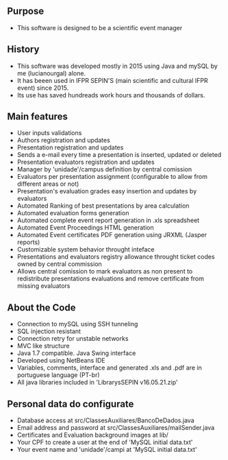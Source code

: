 ## Purpose
- This software is designed to be a scientific event manager<br>

## History
- This software was developed mostly in 2015 using Java and mySQL by me (lucianourgal) alone.<br>
- It has beeen used in IFPR SEPIN'S (main scientific and cultural IFPR event) since 2015.<br>
- Its use has saved hundreads work hours and thousands of dollars.<br>

## Main features
- User inputs validations<br>
- Authors registration and updates<br>
- Presentation registration and updates<br>
- Sends a e-mail every time a presentation is inserted, updated or deleted<br>
- Presentation evaluators registration and updates<br>
- Manager by 'unidade'/campus definition by central comission<br>
- Evaluators per presentation assignment (configurable to allow from different areas or not)<br>
- Presentation's evaluation grades easy insertion and updates by evaluators<br>
- Automated Ranking of best presentations by area calculation<br>
- Automated evaluation forms generation<br>
- Automated complete event report generation in .xls spreadsheet<br>
- Automated Event Proceedings HTML generation<br>
- Automated Event certificates PDF generation using JRXML (Jasper reports)<br>
- Customizable system behavior throught inteface<br>
- Presentations and evaluators registry allowance throught ticket codes owned by central commission<br>
- Allows central comission to mark evaluators as non present to redistribute presentations evaluations and remove certificate from missing evaluators<br>

## About the Code
- Connection to mySQL using SSH tunneling<br>
- SQL injection resistant<br>
- Connection retry for unstable networks<br>
- MVC like structure<br>
- Java 1.7 compatible. Java Swing interface<br>
- Developed using NetBeans IDE<br>
- Variables, comments, interface and generated .xls and .pdf are in portuguese language (PT-br)<br>
- All java libraries included in 'LibrarysSEPIN v16.05.21.zip'<br>

## Personal data do configurate
- Database access at src/ClassesAuxiliares/BancoDeDados.java<br>
- Email address and password at src/ClassesAuxiliares/mailSender.java<br>
- Certificates and Evaluation background images at lib/<br>
- Your CPF to create a user at the end of 'MySQL initial data.txt'<br>
- Your event name and 'unidade'/campi at 'MySQL initial data.txt'<br>
